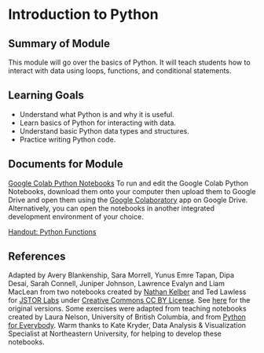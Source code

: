 # Introduction to Python

## Summary of Module
This module will go over the basics of Python. It will teach students how to interact with data using loops, functions, and conditional statements.

## Learning Goals
- Understand what Python is and why it is useful.
- Learn basics of Python for interacting with data.
- Understand basic Python data types and structures.
- Practice writing Python code.

## Documents for Module

[Google Colab Python Notebooks](https://github.com/NULabNortheastern/digitalassignmentshowcase/tree/main/coding_quantitative/generalized-python/Google_Colab_Notebooks)
To run and edit the Google Colab Python Notebooks, download them onto your computer then upload them to Google Drive and open them using the [Google Colaboratory](https://colab.google/) app on Google Drive. Alternatively, you can open the notebooks in another integrated development environment of your choice. 

[Handout: Python Functions](https://github.com/NULabNortheastern/digitalassignmentshowcase/blob/0c3b66c39884071942da7ac761b0cf86ee7532c4/handouts/coding_quantitative/Handout_Python%20Functions.pdf)

## References
Adapted by Avery Blankenship, Sara Morrell, Yunus Emre Tapan, Dipa Desai, Sarah Connell, Juniper Johnson, Lawrence Evalyn and Liam MacLean from two notebooks created by [Nathan Kelber](https://nkelber.github.io/) and Ted Lawless for [JSTOR Labs](https://labs.jstor.org/) under [Creative Commons CC BY License](https://creativecommons.org/licenses/by/4.0/). See [here](https://github.com/ithaka/constellate-notebooks) for the original versions. Some exercises were adapted from teaching notebooks created by Laura Nelson, University of British Columbia, and from [Python for Everybody](https://www.py4e.com/). Warm thanks to Kate Kryder, Data Analysis & Visualization Specialist at Northeastern University, for helping to develop these notebooks. 
